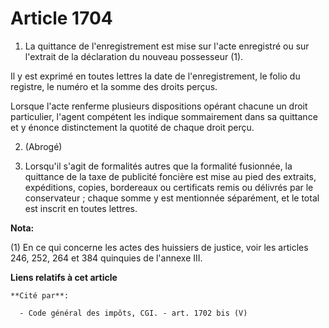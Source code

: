 # Article 1704

1. La quittance de l'enregistrement est mise sur l'acte enregistré ou sur l'extrait de la déclaration du nouveau possesseur
(1).

Il y est exprimé en toutes lettres la date de l'enregistrement, le folio du registre, le numéro et la somme des droits
perçus.

Lorsque l'acte renferme plusieurs dispositions opérant chacune un droit particulier, l'agent compétent les indique
sommairement dans sa quittance et y énonce distinctement la quotité de chaque droit perçu.

2. (Abrogé)

3. Lorsqu'il s'agit de formalités autres que la formalité fusionnée, la quittance de la taxe de publicité foncière est mise
au pied des extraits, expéditions, copies, bordereaux ou certificats remis ou délivrés par le conservateur ; chaque somme y
est mentionnée séparément, et le total est inscrit en toutes lettres.

**Nota:**

(1) En ce qui concerne les actes des huissiers de justice, voir les articles 246, 252, 264 et 384 quinquies de l'annexe III.

**Liens relatifs à cet article**

	**Cité par**:

	  - Code général des impôts, CGI. - art. 1702 bis (V)
